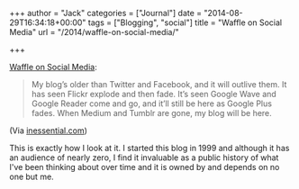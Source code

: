 +++
author = "Jack"
categories = ["Journal"]
date = "2014-08-29T16:34:18+00:00"
tags = ["Blogging", "social"]
title = "Waffle on Social Media"
url = "/2014/waffle-on-social-media/"

+++

[Waffle on Social Media][1]:

> My blog’s older than Twitter and Facebook, and it will outlive them. It has seen Flickr explode and then fade. It’s seen Google Wave and Google Reader come and go, and it’ll still be here as Google Plus fades. When Medium and Tumblr are gone, my blog will be here.

(Via [inessential.com][2])

This is exactly how I look at it. I started this blog in 1999 and although it has an audience of nearly zero, I find it invaluable as a public history of what I've been thinking about over time and it is owned by and depends on no one but me.

 [1]: http://inessential.com/2014/08/27/waffle_on_social_media
 [2]: http://inessential.com/